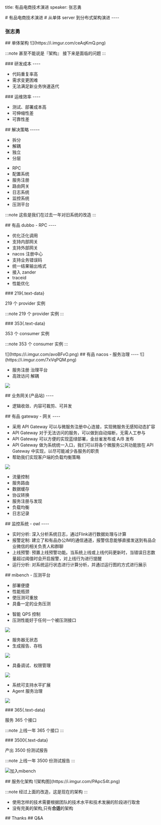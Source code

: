 title: 有品电商技术演进
speaker: 张志勇

<slide :class="aligncenter">
# 有品电商技术演进
# 从单体 server 到分布式架构演进
----

### 张志勇

<slide :class="aligncenter">
## 单体架构

<slide :class="aligncenter">
![](https://i.imgur.com/ceAqKmQ.png)

:::note
甚至不能说是『架构』
接下来是面临的问题
:::

<slide>
### 研发成本
----

* 代码重复率高
* 需求变更困难
* 无法满足新业务快速迭代

<slide>
### 运维效率
----

* 测试、部署成本高
* 可伸缩性差
* 可靠性差

<slide>
## 解决策略
-----

* 拆分
* 解耦
* 独立
* 分层

<slide>

* RPC
* 配置系统
* 服务注册
* 路由网关
* 日志系统
* 监控系统
* 压测平台

:::note
这些是我们在过去一年对旧系统的改造
:::

<slide :class="aligncenter">
## 有品 dubbo - RPC
----

<slide>

* 优化泛化调用
* 支持内部网关
* 支持外部网关
* nacos 注册中心
* 支持业务错误码
* 统一结果输出格式
* 接入 zander
* traceid
* 性能优化

<slide :class="aligncenter">
### 219{.text-data}

219 个 provider 实例

:::note
219 个 provider 实例
:::

<slide :class="aligncenter">
### 353{.text-data}

353 个 consumer 实例

:::note
353 个 consumer 实例
:::

<slide :class="aligncenter">
![](https://i.imgur.com/avoBFvO.png)


<slide :class="aligncenter">
## 有品 nacos - 服务治理
----

<slide :class="aligncenter">
![](https://i.imgur.com/7xVqPQM.png)

<slide>

* 服务注册 治理平台
* 高效访问 解耦

<slide :class="aligncenter">

![](https://i.imgur.com/76pLCIm.png)


<slide :class="aligncenter">
## 业务网关(产品站)
----

* 逻辑收敛、内容可裁剪、可并发

<slide :class="aligncenter">
## 有品 gateway - 网关
----

* 采用 API Gateway 可以与微服务注册中心连接，实现微服务无感知动态扩容
* API Gateway 对于无法访问的服务，可以做到自动熔断，无需人工参与
* API Gateway 可以方便的实现蓝绿部署，金丝雀发布或 A/B 发布
* API Gateway 做为系统统一入口，我们可以将各个微服务公共功能放在 API Gateway 中实现，以尽可能减少各服务的职责
* 帮助我们实现客户端的负载均衡策略

<slide :class="aligncenter">

![](https://i.imgur.com/nD6aa1a.png)

<slide>

* 流量控制
* 服务路由
* 数据缓存
* 协议转换
* 服务注册与发现
* 负载均衡
* 日志记录

<slide :class="aligncenter">
## 监控系统 - owl
----

* 实时分析: 深入分析系统日志，通过Flink进行数据处理与计算
* 报警定制: 建立了和有品办公IM的通信通道，报警信息能够直接发送到有品企业微信的相关负责人和群聊
* 上线预警: 预置上线预警功能。当系统上线或上线代码更新时，当错误日志数量超过阈值时会开启报警，对上线行为进行提醒
* 运行分析: 对系统运行状态进行计算分析，并通过运行图的方式进行展示

<slide :class="aligncenter">
## mibench - 压测平台

<slide image="https://i.imgur.com/NAX2vSV.png">

<slide>

* 部署便捷
* 性能瓶颈
* 使压测可重放
* 具备一定的业务压测

<slide>

* 智能 QPS 控制
* 压测性能好于任何一个被压测接口

<slide :class="aligncenter">

![](https://i.imgur.com/dA36z9X.png)

<slide>

* 服务器无状态
* 生成报告、存档

<slide>

![](https://i.imgur.com/NGJafQn.png)

<slide>

* 具备调试、权限管理

<slide :class="aligncenter">

![](https://i.imgur.com/MZaEOOJ.png)

<slide>

* 系统可支持水平扩展
* Agent 服务治理

<slide :class="aligncenter">

![](https://i.imgur.com/FiTYHXJ.png)

<slide :class="aligncenter">
### 365{.text-data}

服务 365 个接口

:::note
上线一年 365 个接口
:::

<slide :class="aligncenter">
### 3500{.text-data}

产出 3500 份测试报告

:::note
上线一年 3500 份测试报告
:::

<slide :class="aligncenter">

![加入mibench](https://i.imgur.com/FiUJUXi.png)


<slide>
## 服务化架构

<slide :class="aligncenter">
![架构图](https://i.imgur.com/PApcS4t.png)

:::note
经过上面的改造，这是现在的架构
:::

<slide class="bg-black" :class="size-80 bg-black-blue" image="https://source.unsplash.com/6njoEbtarec/ .dark">

* 使用怎样的技术需要根据团队的技术水平和技术发展的阶段进行取舍
* 没有完美的架构,只有**合适**的架构

<slide :class="aligncenter">
## Thanks

<slide :class="aligncenter">
## Q&A
